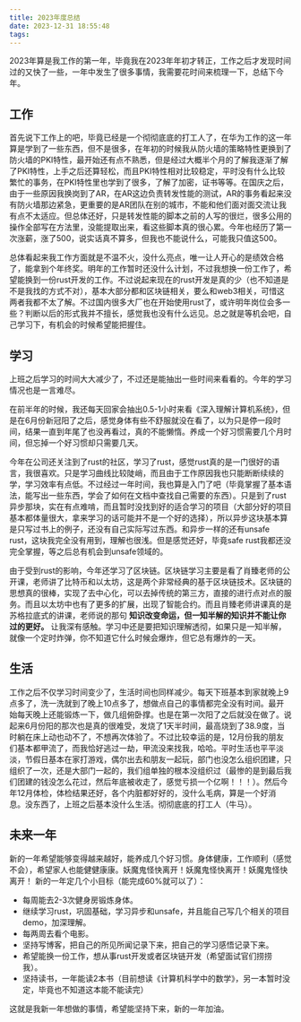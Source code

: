 ```yaml
---
title: 2023年度总结
date: 2023-12-31 18:55:48
tags:
---
```

2023年算是我工作的第一年，毕竟我在2023年年初才转正，工作之后才发现时间过的又快了一些，一年中发生了很多事情，我需要花时间来梳理一下，总结下今年。

## 工作
首先说下工作上的吧，毕竟已经是一个彻彻底底的打工人了，在华为工作的这一年算是学到了一些东西，但不是很多，在年初的时候我从防火墙的策略特性更换到了防火墙的PKI特性，最开始还有点不熟悉，但是经过大概半个月的了解我逐渐了解了PKI特性，上手之后还算轻松，而且PKI特性相对比较稳定，平时没有什么比较繁忙的事务，在PKI特性里也学到了很多，了解了加密，证书等等。在国庆之后，由于一些原因我换岗到了AR，在AR这边负责转发性能的测试，AR的事务看起来没有防火墙那边紧急，更重要的是AR团队在别的城市，不能和他们面对面交流让我有点不太适应。但总体还好，只是转发性能的脚本之前的人写的很烂，很多公用的操作全部写在方法里，没能提取出来，看这些脚本真的很心累。今年也经历了第一次涨薪，涨了500，说实话真不算多，但我也不能说什么，可能我只值这500。  

总体看起来我工作方面就是不温不火，没什么亮点，唯一让人开心的是绩效合格了，能拿到个年终奖。明年的工作暂时还没什么计划，不过我想换一份工作了，希望能换到一份rust开发的工作。不过说起来现在的rust开发是真的少（也不知道是不是我找的方式不对），基本大部分都和区块链相关，要么和web3相关，可惜这两者我都不太了解。不过国内很多大厂也在开始使用rust了，或许明年岗位会多一些？判断以后的形式我并不擅长，感觉我也没有什么远见。总之就是等机会吧，自己学习下，有机会的时候希望能把握住。  

## 学习
上班之后学习的时间大大减少了，不过还是能抽出一些时间来看看的。今年的学习情况也是一言难尽。  

在前半年的时候，我还每天回家会抽出0.5-1小时来看《深入理解计算机系统》，但是在6月份新冠阳了之后，感觉身体有些不舒服就没在看了，以为只是停一段时间，结果一直到年尾了也没再看过，真的不能懒惰。养成一个好习惯需要几个月时间，但忘掉一个好习惯却只需要几天。

今年在公司还关注到了rust的社区，学习了rust，感觉rust真的是一门很好的语言，我很喜欢。只是学习曲线比较陡峭，而且由于工作原因我也只能断断续续的学，学习效率有点低。不过经过一年时间，我也算是入门了吧（毕竟掌握了基本语法，能写出一些东西，学会了如何在文档中查找自己需要的东西）。只是到了rust异步那块，实在有点难啃，而且暂时没找到好的适合学习的项目（大部分好的项目基本都体量很大，拿来学习的话可能并不是一个好的选择），所以异步这块基本算是只写过书上的例子，还没有自己实际写过东西。和异步一样的还有unsafe rust，这块我完全没有用到，理解也很浅。但是感觉还好，毕竟safe rust我都还没完全掌握，等之后总有机会到unsafe领域的。  

由于受到rust的影响，今年还学习了区块链。区块链学习主要是看了肖臻老师的公开课，老师讲了比特币和以太坊，这是两个非常经典的基于区块链技术。区块链的思想真的很棒，实现了去中心化，可以去掉传统的第三方，直接的进行点对点的服务。而且以太坊中也有了更多的扩展，出现了智能合约。而且肖臻老师讲课真的是苏格拉底式的讲课，老师说的那句 **知识改变命运，但一知半解的知识并不能让你过的更好。** 让我深有感触。学习中还是要把知识理解透彻，如果只是一知半解，就像一个定时炸弹，你不知道它什么时候会爆炸，但它总有爆炸的一天。

## 生活
工作之后不仅学习时间变少了，生活时间也同样减少。每天下班基本到家就晚上9点多了，洗一洗就到了晚上10点多了，想做点自己的事情都完全没有时间。最开始每天晚上还能锻炼一下，做几组俯卧撑。也是在第一次阳了之后就没在做了。说起来6月份阳的那次也是真的很难受，发烧了1天半时间，最高烧到了38.9度，当时躺在床上动也动不了，不想再次体验了。不过比较幸运的是，12月份我的朋友们基本都甲流了，而我恰好逃过一劫，甲流没来找我，哈哈。平时生活也平平淡淡，节假日基本在家打游戏，偶尔出去和朋友一起玩，部门也没怎么组织团建，只组织了一次，还是大部门一起的，我们组单独的根本没组织过（最惨的是到最后我们团建的钱没怎么花过，然后年底被收走了，感觉亏损一个亿啊！！！）。然后今年12月体检，体检结果还好，各个内脏都好好的，没什么毛病，算是一个好消息。没东西了，上班之后基本没什么生活。彻彻底底的打工人（牛马）。

## 未来一年
新的一年希望能够变得越来越好，能养成几个好习惯。身体健康，工作顺利（感觉不会），希望家人也能健健康康。妖魔鬼怪快离开！妖魔鬼怪快离开！妖魔鬼怪快离开！
新的一年定几个小目标（能完成60%就可以了）：

- 每周能去2-3次健身房锻炼身体。
- 继续学习rust，巩固基础，学习异步和unsafe，并且能自己写几个相关的项目demo，加深理解。
- 每两周去看个电影。
- 坚持写博客，把自己的所见所闻记录下来，把自己的学习感悟记录下来。
- 希望能换一份工作，想从事rust开发或者区块链开发（希望面试官们捞捞我）。
- 坚持读书，一年能读2本书（目前想读《计算机科学中的数学》，另一本暂时没定，毕竟也不知道这本能不能读完）

这就是我新一年想做的事情，希望能坚持下来，新的一年加油。